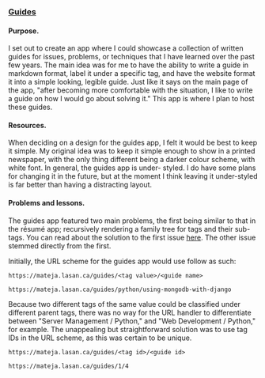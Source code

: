 ### [Guides](https://mateja.lasan.ca/guides)

#### Purpose.

I set out to create an app where I could showcase a collection of written guides for issues,
problems, or techniques that I have learned over the past few years. The main idea was for me to
have the ability to write a guide in markdown format, label it under a specific tag, and have the
website format it into a simple looking, legible guide. Just like it says on the main page of the
app, "after becoming more comfortable with the situation, I like to write a guide on how I would go
about solving it." This app is where I plan to host these guides.

#### Resources.

When deciding on a design for the guides app, I felt it would be best to keep it simple. My
original idea was to keep it simple enough to show in a printed newspaper, with the only thing
different being a darker colour scheme, with white font. In general, the guides app is under-
styled. I do have some plans for changing it in the future, but at the moment I think leaving it
under-styled is far better than having a distracting layout.

#### Problems and lessons.

The guides app featured two main problems, the first being similar to that in the résumé app;
recursively rendering a family tree for tags and their sub-tags. You can read about the solution to the first issue [here](https://github.com/matootie/mateja.lasan.ca/tree/master/resume#problems-and-lessons). The other issue stemmed directly
from the first.

Initially, the URL scheme for the guides app would use follow as such:

`https://mateja.lasan.ca/guides/<tag value>/<guide name>`

`https://mateja.lasan.ca/guides/python/using-mongodb-with-django`

Because two different tags of the same value could be classified under different parent tags, there
was no way for the URL handler to differentiate between "Server Management / Python," and "Web
Development / Python," for example. The unappealing but straightforward solution was to use tag IDs
in the URL scheme, as this was certain to be unique.

`https://mateja.lasan.ca/guides/<tag id>/<guide id>`

`https://mateja.lasan.ca/guides/1/4`
